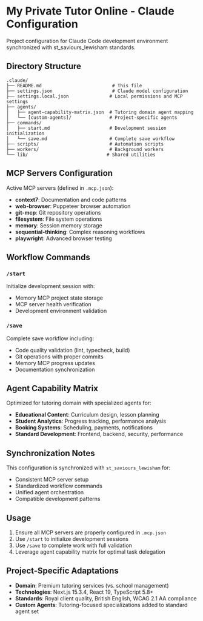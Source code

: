 # My Private Tutor Online - Claude Configuration

Project configuration for Claude Code development environment synchronized with st_saviours_lewisham standards.

## Directory Structure

```
.claude/
├── README.md                          # This file
├── settings.json                      # Claude model configuration
├── settings.local.json               # Local permissions and MCP settings
├── agents/
│   ├── agent-capability-matrix.json  # Tutoring domain agent mapping
│   └── [custom-agents]/              # Project-specific agents
├── commands/
│   ├── start.md                      # Development session initialization
│   └── save.md                       # Complete save workflow
├── scripts/                          # Automation scripts
├── workers/                          # Background workers
└── lib/                             # Shared utilities
```

## MCP Servers Configuration

Active MCP servers (defined in `.mcp.json`):
- **context7**: Documentation and code patterns
- **web-browser**: Puppeteer browser automation
- **git-mcp**: Git repository operations
- **filesystem**: File system operations
- **memory**: Session memory storage
- **sequential-thinking**: Complex reasoning workflows
- **playwright**: Advanced browser testing

## Workflow Commands

### `/start`
Initialize development session with:
- Memory MCP project state storage
- MCP server health verification
- Development environment validation

### `/save`
Complete save workflow including:
- Code quality validation (lint, typecheck, build)
- Git operations with proper commits
- Memory MCP progress updates
- Documentation synchronization

## Agent Capability Matrix

Optimized for tutoring domain with specialized agents for:
- **Educational Content**: Curriculum design, lesson planning
- **Student Analytics**: Progress tracking, performance analysis
- **Booking Systems**: Scheduling, payments, notifications
- **Standard Development**: Frontend, backend, security, performance

## Synchronization Notes

This configuration is synchronized with `st_saviours_lewisham` for:
- Consistent MCP server setup
- Standardized workflow commands
- Unified agent orchestration
- Compatible development patterns

## Usage

1. Ensure all MCP servers are properly configured in `.mcp.json`
2. Use `/start` to initialize development sessions
3. Use `/save` to complete work with full validation
4. Leverage agent capability matrix for optimal task delegation

## Project-Specific Adaptations

- **Domain**: Premium tutoring services (vs. school management)
- **Technologies**: Next.js 15.3.4, React 19, TypeScript 5.8+
- **Standards**: Royal client quality, British English, WCAG 2.1 AA compliance
- **Custom Agents**: Tutoring-focused specializations added to standard agent set